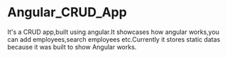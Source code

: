 # Angular_CRUD_App
It's a CRUD app,built using angular.It showcases how angular works,you can add employees,search employees etc.Currently it stores static datas because it was built to show Angular works.
